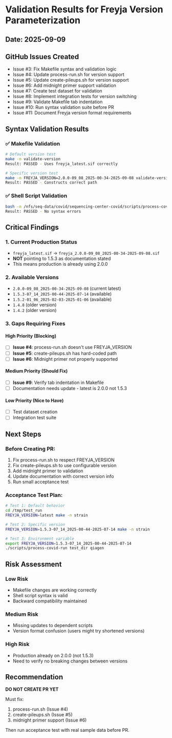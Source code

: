 # Validation Results for Freyja Version Parameterization

## Date: 2025-09-09

## GitHub Issues Created
- Issue #3: Fix Makefile syntax and validation logic
- Issue #4: Update process-run.sh for version support  
- Issue #5: Update create-pileups.sh for version support
- Issue #6: Add midnight primer support validation
- Issue #7: Create test dataset for validation
- Issue #8: Implement integration tests for version switching
- Issue #9: Validate Makefile tab indentation
- Issue #10: Run syntax validation suite before PR
- Issue #11: Document Freyja version format requirements

## Syntax Validation Results

### ✅ Makefile Validation
```bash
# Default version test
make -n validate-version
Result: PASSED - Uses freyja_latest.sif correctly

# Specific version test  
make -n FREYJA_VERSION=2.0.0-09_08_2025-00-34-2025-09-08 validate-version
Result: PASSED - Constructs correct path
```

### ✅ Shell Script Validation
```bash
bash -n /nfs/seq-data/covid/sequencing-center-covid/scripts/process-covid-run
Result: PASSED - No syntax errors
```

## Critical Findings

### 1. Current Production Status
- `freyja_latest.sif` → `freyja_2.0.0-09_08_2025-00-34-2025-09-08.sif`
- **NOT** pointing to 1.5.3 as documentation stated
- This means production is already using 2.0.0

### 2. Available Versions
- `2.0.0-09_08_2025-00-34-2025-09-08` (current latest)
- `1.5.3-07_14_2025-00-44-2025-07-14` (available)
- `1.5.2-01_06_2025-02-03-2025-01-06` (available)
- `1.4.8` (older version)
- `1.4.2` (older version)

### 3. Gaps Requiring Fixes

#### High Priority (Blocking)
- [ ] **Issue #4**: process-run.sh doesn't use FREYJA_VERSION
- [ ] **Issue #5**: create-pileups.sh has hard-coded path
- [ ] **Issue #6**: Midnight primer not properly supported

#### Medium Priority (Should Fix)
- [ ] **Issue #9**: Verify tab indentation in Makefile
- [ ] Documentation needs update - latest is 2.0.0 not 1.5.3

#### Low Priority (Nice to Have)
- [ ] Test dataset creation
- [ ] Integration test suite

## Next Steps

### Before Creating PR:
1. Fix process-run.sh to respect FREYJA_VERSION
2. Fix create-pileups.sh to use configurable version
3. Add midnight primer to validation
4. Update documentation with correct version info
5. Run small acceptance test

### Acceptance Test Plan:
```bash
# Test 1: Default behavior
cd /tmp/test_run
FREYJA_VERSION=latest make -n strain

# Test 2: Specific version
FREYJA_VERSION=1.5.3-07_14_2025-00-44-2025-07-14 make -n strain

# Test 3: Environment variable
export FREYJA_VERSION=1.5.3-07_14_2025-00-44-2025-07-14
./scripts/process-covid-run test_dir qiagen
```

## Risk Assessment

### Low Risk
- Makefile changes are working correctly
- Shell script syntax is valid
- Backward compatibility maintained

### Medium Risk  
- Missing updates to dependent scripts
- Version format confusion (users might try shortened versions)

### High Risk
- Production already on 2.0.0 (not 1.5.3)
- Need to verify no breaking changes between versions

## Recommendation

**DO NOT CREATE PR YET**

Must fix:
1. process-run.sh (Issue #4)
2. create-pileups.sh (Issue #5)  
3. midnight primer support (Issue #6)

Then run acceptance test with real sample data before PR.